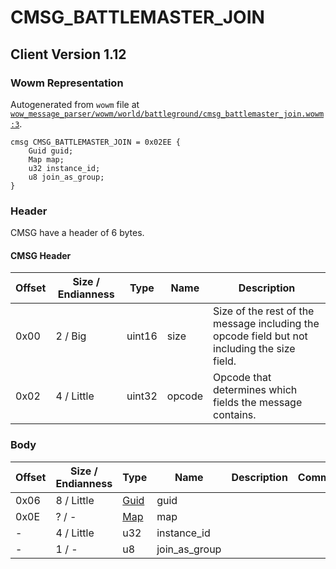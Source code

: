 # CMSG_BATTLEMASTER_JOIN

## Client Version 1.12

### Wowm Representation

Autogenerated from `wowm` file at [`wow_message_parser/wowm/world/battleground/cmsg_battlemaster_join.wowm:3`](https://github.com/gtker/wow_messages/tree/main/wow_message_parser/wowm/world/battleground/cmsg_battlemaster_join.wowm#L3).
```rust,ignore
cmsg CMSG_BATTLEMASTER_JOIN = 0x02EE {
    Guid guid;
    Map map;
    u32 instance_id;
    u8 join_as_group;
}
```
### Header

CMSG have a header of 6 bytes.

#### CMSG Header

| Offset | Size / Endianness | Type   | Name   | Description |
| ------ | ----------------- | ------ | ------ | ----------- |
| 0x00   | 2 / Big           | uint16 | size   | Size of the rest of the message including the opcode field but not including the size field.|
| 0x02   | 4 / Little        | uint32 | opcode | Opcode that determines which fields the message contains.|

### Body

| Offset | Size / Endianness | Type | Name | Description | Comment |
| ------ | ----------------- | ---- | ---- | ----------- | ------- |
| 0x06 | 8 / Little | [Guid](../spec/packed-guid.md) | guid |  |  |
| 0x0E | ? / - | [Map](map.md) | map |  |  |
| - | 4 / Little | u32 | instance_id |  |  |
| - | 1 / - | u8 | join_as_group |  |  |

